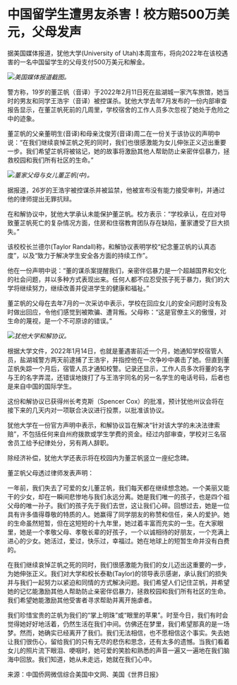 # 中国留学生遭男友杀害！校方赔500万美元，父母发声

据美国媒体报道，犹他大学(University of Utah)本周宣布，将向2022年在该校遇害的一名中国留学生的父母支付500万美元和解金。

![](https://inews.gtimg.com/om_bt/OFQFI0XusaUbemOEZ4g6nBB1WlceNqMQAaRGzh9b5mCrMAA/1000)_美国媒体报道截图。_

警方称，19岁的董芷帆（音译）于2022年2月11日死在盐湖城一家汽车旅馆，她当时的男友和同学王浩宇（音译）被控谋杀。犹他大学去年7月发布的一份内部审查报告显示，在董芷帆死前的几周里，学校宿舍的工作人员多次忽视了她处于危险之中的迹象。

董芷帆的父亲董明生(音译)和母亲沈俊芳(音译)周二在一份关于该协议的声明中说：“在我们继续哀悼芷帆之死的同时，我们也很感激能为女儿伸张正义迈出重要一步。我们希望芷帆将被铭记，她的故事将激励其他人帮助防止亲密伴侣暴力，拯救校园和我们所有社区的生命。”

![](https://inews.gtimg.com/om_bt/O-biHFbKvdM7DAUviebM4wL07xgeKJv07cBTfMgz0k7EUAA/1000)_董家父母与女儿董芷帆(中)。_

据报道，26岁的王浩宇被控谋杀并被监禁，他被宣布没有能力接受审判，并通过他的律师提出无罪抗辩。

在和解协议中，犹他大学承认未能保护董芷帆。校方表示：“学校承认，在应对导致董芷帆死亡的复杂情况方面，住房和住宿教育团队存在缺陷，董家遭受了巨大损失。”

该校校长兰德尔(Taylor Randall)称，和解协议表明学校“纪念董芷帆的认真态度”，以及“致力于解决学生安全各方面的持续工作”。

他在一份声明中说：“董的谋杀案提醒我们，亲密伴侣暴力是一个超越国界和文化的社会问题，并以多种方式表现出来。任何人都不应忍受孩子死于暴力，我们的大学将继续努力，继续改善并促进学生的健康和福祉。”

董芷帆的父母在去年7月的一次采访中表示，学校在回应女儿的安全问题时没有及时做出回应，令他们感觉到被欺骗、遭背叛。父母称：“这是官僚主义的傲慢，对生命的蔑视，是一个不可原谅的错误。”

![](https://inews.gtimg.com/om_bt/O1IQOU8nnje_S2LiWoCfslGy68pGr1hI0FCXh1O2Ar81sAA/1000)_犹他大学和解协议。_

根据大学文件，2022年1月14日，也就是董遇害前近一个月，她通知学校宿管人员，盐湖城警方两天前逮捕了王浩宇，并指控他在一次争吵中袭击了她。但直到董芷帆失踪一个月后，宿管人员才通知校警。记录还显示，工作人员多次将董的名字与王的名字弄混，还错误地拨打了与王浩宇同名的另一名学生的电话号码，后者也是来自中国的国际学生。

这份和解协议已获得州长考克斯（Spencer Cox）的批准，预计犹他州议会将在接下来的几天内对一项联合决议进行投票，以批准该协议。

犹他大学在一份官方声明中表示，和解协议旨在解决“针对该大学的未决法律索赔”，不包括任何来自州府拨款或学生学费的资金。经过内部审查，学校对三名宿舍员工给予纪律处分，另有两人辞职。

除经济补偿，犹他大学还表示将在校园内为董芷帆竖立一座纪念碑。

董芷帆父母透过律师发表声明：

一年前，我们失去了可爱的女儿董芷帆，我们每天都在继续想念她。一个美丽又能干的少女，却在一瞬间悲惨地与我们永远分离。她是我们唯一的孩子，也是四个祖父母的唯一孙子。我们的孩子先于我们去世，这让我们心碎。回想过去，她是一位具有许多值得尊敬的特质的人。她赢得了同学朋友的称赞和信任，亲人的爱护。她的生命虽然短暂，但在这短短的十九年里，她过着丰富而充实的一生。在大家眼里，她是一个孝敬父母、孝敬长辈的好孩子，一个以诚相待的好朋友，一个充满上进心的少女。她活过，爱过，快乐过，幸福过。她在地球上的短暂生命并没有白费的。

在我们继续哀悼芷帆之死的同时，我们很感激能为我们的女儿迈出这重要的一步，为她伸张正义。我们对大学和校长泰勒(Taylor)的领导表示感谢，承认我们的损失并与我们一起努力以紧迫和同情的方式解决问题。我们希望人们记住芷帆，并希望她的记忆能激励其他人帮助防止亲密伴侣暴力，拯救校园和我们所有社区的生命。我们希望她能激励其他受害者寻求帮助并离开施虐者。

我们珍惜宝贵的芷帆为我们的“掌上明珠”或“眼里的苹果”。时至今日，我们有时会觉得她好好地活着，仍然生活在我们中间。仿佛还在梦里，我们希望那真的是一场梦。然而，她确实已经离开了我们。我们无法相信，也不愿相信这个事实。失去她让我们很伤心，留给我们的只有无尽的悲伤和思念，还有太多的遗憾。当我们看着女儿的照片流下眼泪、哽咽时，她可爱的笑脸和熟悉的声音一遍又一遍地在我们脑海中回放。我们知道，她从未走远，她就在我们心中。

来源：中国侨网微信综合美国中文网、美国《世界日报》

